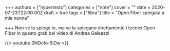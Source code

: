 +++
authors = ["hypertesto"]
categories = ["note"]
cover = ""
date = 2020-07-23T22:00:00Z
draft = true
tags = ["fibra"]
title = "Open Fiber spiegata a mia nonna"

+++
Non ve la spiego io, ma ve la spiegano direttamente i tecnici Open Fiber in questo grab bel video di Andrea Galeazzi

{{< youtube 0NDcfo-5iDw >}}